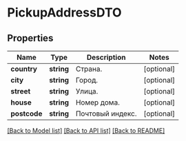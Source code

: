 # PickupAddressDTO

## Properties
Name | Type | Description | Notes
------------ | ------------- | ------------- | -------------
**country** | **string** | Страна. | [optional] 
**city** | **string** | Город. | [optional] 
**street** | **string** | Улица. | [optional] 
**house** | **string** | Номер дома. | [optional] 
**postcode** | **string** | Почтовый индекс. | [optional] 

[[Back to Model list]](../README.md#documentation-for-models) [[Back to API list]](../README.md#documentation-for-api-endpoints) [[Back to README]](../README.md)


